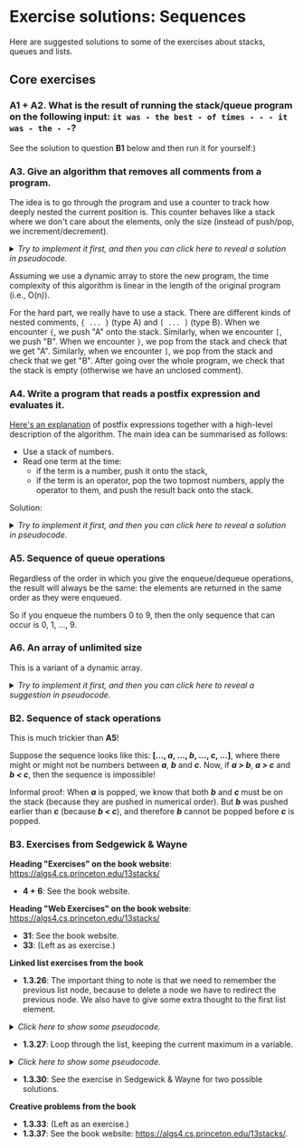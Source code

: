 # Exercise solutions: Sequences

Here are suggested solutions to some of the exercises about stacks, queues and lists.

## Core exercises

### A1 + A2. What is the result of running the stack/queue program on the following input: `it was - the best - of times - - - it was - the - -`?

See the solution to question **B1** below and then run it for yourself:)

### A3. Give an algorithm that removes all comments from a program.

The idea is to go through the program and use a counter to track how deeply nested the current position is.
This counter behaves like a stack where we don't care about the elements, only the size (instead of push/pop, we increment/decrement).

<details><summary><em>Try to implement it first, and then you can click here to reveal a solution in pseudocode.</em></summary>
```python
comments = 0
for each character in program:
    if character == "{":
        comments += 1
    else if character == "}":
        if comments == 0:
            throw error "comment end without start"
        comments -= 1
    else:
        if comments == 0:
            add character to new program
if comments > 0:
    throw error "comment start without end"
```
</details>

Assuming we use a dynamic array to store the new program, the time complexity of this algorithm is linear in the length of the original program (i.e., O(n)).

For the hard part, we really have to use a stack.
There are different kinds of nested comments, `{ ... }` (type A) and `[ ... ]` (type B).
When we encounter `{`, we push "A" onto the stack.
Similarly, when we encounter `[`, we push "B".
When we encounter `}`, we pop from the stack and check that we get "A".
Similarly, when we encounter `]`, we pop from the stack and check that we get "B".
After going over the whole program, we check that the stack is empty (otherwise we have an unclosed comment).

### A4. Write a program that reads a postfix expression and evaluates it.

[Here's an explanation](http://mathcenter.oxford.emory.edu/site/cs171/postfixExpressions/) of postfix expressions together with a high-level description of the algorithm.
The main idea can be summarised as follows:

- Use a stack of numbers.
- Read one term at the time:
  - if the term is a number, push it onto the stack,
  - if the term is an operator, pop the two topmost numbers, apply the operator to them, and push the result back onto the stack.

Solution:

<details><summary><em>Try to implement it first, and then you can click here to reveal a solution in pseudocode.</em></summary>
```python
stack = new Stack()
for each token in the input stream:
    if token == ".":
        print stack.pop()
    else if token == "+":
        stack.push(stack.pop() + stack.pop())
    else if token == "+":
        stack.push(stack.pop() + stack.pop())
    else if token == "-":
        stack.push(stack.pop() + stack.pop())
    else if token == "*":
        stack.push(stack.pop() + stack.pop())
    else:
        stack.push(token parsed as an integer)
```
</details>

### A5. Sequence of queue operations

Regardless of the order in which you give the enqueue/dequeue operations, the result will always be the same: the elements are returned in the same order as they were enqueued.

So if you enqueue the numbers 0 to 9, then the only sequence that can occur is 0, 1, …, 9.

### A6. An array of unlimited size

This is a variant of a dynamic array.

<details><summary><em>Try to implement it first, and then you can click here to reveal a suggestion in pseudocode.</em></summary>
```python
class UnlimitedSizeArray:
    array = new Array of size 1

    get(index):
        return array[index]

    # Here is one way to implement `set`.
    set(index, value):
        # Repeatedly double the array until it's big enough
        while index >= array.size():
            resize(array.size()*2)
        array[index] = value

    # Here is another way. Both ways work!
    set(index, value):
        # If the array is too small, increase its size.
        # But, to avoid having to copy the array too often,
        # at least double the size of the array.
        if index >= array.size():
            resize(max(array.size()*2, index+1))
        array[index] = value

    # A private method to resize the array.
    resize(newSize):
        oldArray = array
        array = new Array of size newSize
        for i in 0 ... array.size()-1:
            array[i] = oldArray[i]
```
</details>

## Bonus exercises

### B1. Implement the programs in A1 and A2.

<details><summary><em>Try to implement it first, and then you can click here to reveal a suggestion in pseudocode.</em></summary>
```python
stack = new Stack()
for every word in the input stream:
    if word == "-":
        print(stack.pop())
    else:
        stack.push(word)
print(stack.size(), "elements left on stack")
```
</details>

### B2. Sequence of stack operations

This is much trickier than **A5**!

Suppose the sequence looks like this: **[…, *a*, …, *b*, …, *c*, …]**, where there might or might not be numbers between ***a***, ***b*** and ***c***.
Now, if ***a > b***, ***a > c*** and ***b < c***, then the sequence is impossible!

Informal proof:
When ***a*** is popped, we know that both ***b*** and ***c*** must be on the stack (because they are pushed in numerical order).
But ***b*** was pushed earlier than ***c*** (because ***b < c***), and therefore ***b*** cannot be popped before ***c*** is popped.

### B3. Exercises from Sedgewick & Wayne

**Heading "Exercises" on the book website**: <https://algs4.cs.princeton.edu/13stacks/>

- **4 + 6**: See the book website.

**Heading "Web Exercises" on the book website**: <https://algs4.cs.princeton.edu/13stacks/>

- **31**: See the book website.
- **33**: (Left as as exercise.)

**Linked list exercises from the book**

- **1.3.26**:
The important thing to note is that we need to remember the previous list node, because to delete a node we have to redirect the previous node.
We also have to give some extra thought to the first list element.

<details><summary><em>Click here to show some pseudocode.</em></summary>
```python
previous = null
current = list.first
while current is not null:
    if current.item is not equal to key:
        previous = current
    else if previous is null:
        list.first = current.next   # we remove the first element in the list
    else:
        previous.next = current.next   # we remove an inner element
    current = current.next
```
</details>

- **1.3.27**: Loop through the list, keeping the current maximum in a variable.

<details><summary><em>Click here to show some pseudocode.</em></summary>
```python
max = 0
current : Node = list.first
while current is not null:
    if current.item > max:
        max = current.item
    current = current.next
```
</details>

- **1.3.30**: See the exercise in Sedgewick & Wayne for two possible solutions.

**Creative problems from the book**

- **1.3.33**: (Left as an exercise.)
- **1.3.37**: See the book website: <https://algs4.cs.princeton.edu/13stacks/>.
